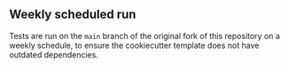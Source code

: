 ## Weekly scheduled run

Tests are run on the `main` branch of the original fork of this repository on a weekly schedule, to ensure the cookiecutter template does not have outdated dependencies.
